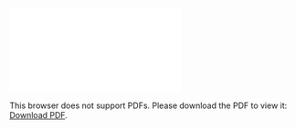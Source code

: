 <object data="christ-in-song/CIS1908pdfs/216.pdf" type="application/pdf" width="100%" height="1024px">
    <embed src="christ-in-song/CIS1908pdfs/216.pdf">
        <p>This browser does not support PDFs. Please download the PDF to view it: <a href="christ-in-song/CIS1908pdfs/216.pdf">Download PDF</a>.</p>
    </embed>
</object>
